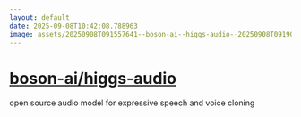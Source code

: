 ```yaml
---
layout: default
date: 2025-09-08T10:42:08.788963
image: assets/20250908T091557641--boson-ai--higgs-audio--20250908T091908033--cropped.png
---
```


# [boson-ai/higgs-audio](https://github.com/boson-ai/higgs-audio)

open source audio model for expressive speech and voice cloning
